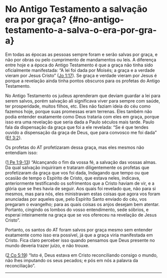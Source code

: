 # No Antigo Testamento a salvação era por graça? {#no-antigo-testamento-a-salva-o-era-por-gra-a}

Em todas as épocas as pessoas sempre foram e serão salvas por graça, e não por obras ou pelo cumprimento de mandamentos ou leis. A diferença entre hoje e a época do Antigo Testamento é que a graça não tinha sido oficialmente manifestada: “A lei foi dada por Moisés; a graça e a verdade vieram por Jesus Cristo” ([Jo 1:17](http://bibliaonline.com.br/acf/jo/1/17)). Se graça e verdade vieram por Jesus é porque a revelação ainda tinha pontos obscuros para os profetas do Antigo Testamento.

No Antigo Testamento os judeus aprenderam que deviam guardar a lei para serem salvos, porém salvação ali significava viver para sempre com saúde, ter prosperidade, muitos filhos, etc. Eles não faziam ideia do céu como fazemos hoje, porque suas promessas eram terrenas. Eles também não podia entender exatamente como Deus trataria com eles em graça, porque isso era uma revelação que seria dada a Paulo séculos mais tarde. Paulo fala da dispensação da graça que foi a ele revelada: “Se é que tendes ouvido a dispensação da graça de Deus, que para convosco me foi dada” ([Ef 3:2](http://bibliaonline.com.br/acf/ef/3/2)).

Os profetas do AT profetizaram dessa graça, mas eles mesmos não entendiam isso:

([1 Pe 1:9-13](http://bibliaonline.com.br/acf/1pe/1/9-13)) “Alcançando o fim da vossa fé, a salvação das vossas almas. Da qual salvação inquiriram e trataram diligentemente os profetas que profetizaram da graça que vos foi dada, Indagando que tempo ou que ocasião de tempo o Espírito de Cristo, que estava neles, indicava, anteriormente testificando os sofrimentos que a Cristo haviam de vir, e a glória que se lhes havia de seguir. Aos quais foi revelado que, não para si mesmos, mas para nós, eles ministravam estas coisas que agora vos foram anunciadas por aqueles que, pelo Espírito Santo enviado do céu, vos pregaram o evangelho; para as quais coisas os anjos desejam bem atentar. Portanto, cingindo os lombos do vosso entendimento, sede sóbrios, e esperai inteiramente na graça que se vos ofereceu na revelação de Jesus Cristo”.

Portanto, os santos do AT foram salvos por graça mesmo sem entender exatamente como isso era possível, já que a graça viria manifestada em Cristo. Fica claro perceber isso quando pensamos que Deus presente no mundo deveria trazer juízo, e não trouxe.

([2 Co 5:19](http://bibliaonline.com.br/acf/2co/5/19)) “Isto é, Deus estava em Cristo reconciliando consigo o mundo, não lhes imputando os seus pecados; e pós em nós a palavra da reconciliação”.

*****